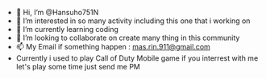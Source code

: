 - 👋 Hi, I’m @Hansuho751N
- 👀 I’m interested in so many activity including this one that i working on
- 🌱 I’m currently learning coding
- 💞️ I’m looking to collaborate on create many thing in this community
- 📫 My Email if something happen : mas.rin.911@gmail.com
- Currently i used to play Call of Duty Mobile game if you interrest with me let's play some time just send me PM

<!---
Hansuho751N/Hansuho751N is a ✨ special ✨ repository because its `README.md` (this file) appears on your GitHub profile.
You can click the Preview link to take a look at your changes.
--->
